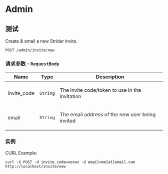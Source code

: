 <a name="top"></a>
# <a name='Admin'></a> Admin

## <a name='测试'></a> 测试

<p>Create &amp; email a new Strider invite.</p>

```
POST /admin/invite/new
```

### 请求参数 - `RequestBody`

| Name     | Type       | Description                           |
|----------|------------|---------------------------------------|
| invite_code | `String` | <p>The invite code/token to use in the invitation</p> |
| email | `String` | <p>The email address of the new user being invited</p> |

### 实例
CURL Example:

```curl
curl -X POST -d invite_code=xoxox -d email=me[at]email.com http://localhost/invite/new
```

